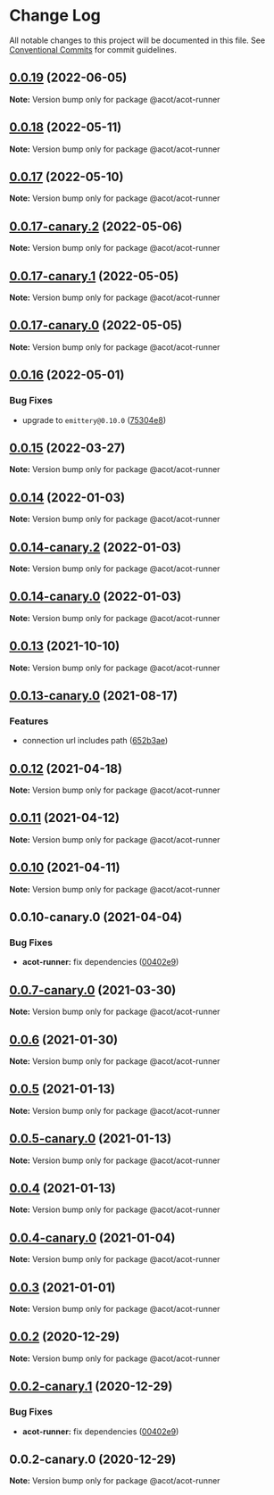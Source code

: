 # Change Log

All notable changes to this project will be documented in this file.
See [Conventional Commits](https://conventionalcommits.org) for commit guidelines.

## [0.0.19](https://github.com/acot-a11y/acot/compare/v0.0.18...v0.0.19) (2022-06-05)

**Note:** Version bump only for package @acot/acot-runner

## [0.0.18](https://github.com/acot-a11y/acot/compare/v0.0.17...v0.0.18) (2022-05-11)

**Note:** Version bump only for package @acot/acot-runner

## [0.0.17](https://github.com/acot-a11y/acot/compare/v0.0.17-canary.3...v0.0.17) (2022-05-10)

**Note:** Version bump only for package @acot/acot-runner

## [0.0.17-canary.2](https://github.com/acot-a11y/acot/compare/v0.0.17-canary.1...v0.0.17-canary.2) (2022-05-06)

**Note:** Version bump only for package @acot/acot-runner

## [0.0.17-canary.1](https://github.com/acot-a11y/acot/compare/v0.0.17-canary.0...v0.0.17-canary.1) (2022-05-05)

**Note:** Version bump only for package @acot/acot-runner

## [0.0.17-canary.0](https://github.com/acot-a11y/acot/compare/v0.0.16...v0.0.17-canary.0) (2022-05-05)

**Note:** Version bump only for package @acot/acot-runner

## [0.0.16](https://github.com/acot-a11y/acot/compare/v0.0.15...v0.0.16) (2022-05-01)

### Bug Fixes

- upgrade to `emittery@0.10.0` ([75304e8](https://github.com/acot-a11y/acot/commit/75304e89832b671ca1a01015acf9283d13d042dd))

## [0.0.15](https://github.com/acot-a11y/acot/compare/v0.0.14...v0.0.15) (2022-03-27)

**Note:** Version bump only for package @acot/acot-runner

## [0.0.14](https://github.com/acot-a11y/acot/compare/v0.0.14-canary.2...v0.0.14) (2022-01-03)

**Note:** Version bump only for package @acot/acot-runner

## [0.0.14-canary.2](https://github.com/acot-a11y/acot/compare/v0.0.14-canary.1...v0.0.14-canary.2) (2022-01-03)

**Note:** Version bump only for package @acot/acot-runner

## [0.0.14-canary.0](https://github.com/acot-a11y/acot/compare/v0.0.13...v0.0.14-canary.0) (2022-01-03)

**Note:** Version bump only for package @acot/acot-runner

## [0.0.13](https://github.com/acot-a11y/acot/compare/v0.0.13-canary.0...v0.0.13) (2021-10-10)

**Note:** Version bump only for package @acot/acot-runner

## [0.0.13-canary.0](https://github.com/acot-a11y/acot/compare/v0.0.12...v0.0.13-canary.0) (2021-08-17)

### Features

- connection url includes path ([652b3ae](https://github.com/acot-a11y/acot/commit/652b3ae572de2d7a4033c0c509dbdfe5c01b8e6d))

## [0.0.12](https://github.com/acot-a11y/acot/compare/v0.0.11...v0.0.12) (2021-04-18)

**Note:** Version bump only for package @acot/acot-runner

## [0.0.11](https://github.com/acot-a11y/acot/compare/v0.0.10...v0.0.11) (2021-04-12)

**Note:** Version bump only for package @acot/acot-runner

## [0.0.10](https://github.com/acot-a11y/acot/compare/v0.0.10-canary.0...v0.0.10) (2021-04-11)

**Note:** Version bump only for package @acot/acot-runner

## 0.0.10-canary.0 (2021-04-04)

### Bug Fixes

- **acot-runner:** fix dependencies ([00402e9](https://github.com/acot-a11y/acot/commit/00402e9fe33bba70d90a3917b7ad46071878bef7))

## [0.0.7-canary.0](https://github.com/acot-a11y/acot/compare/@acot/acot-runner@0.0.6...@acot/acot-runner@0.0.7-canary.0) (2021-03-30)

**Note:** Version bump only for package @acot/acot-runner

## [0.0.6](https://github.com/acot-a11y/acot/compare/@acot/acot-runner@0.0.5...@acot/acot-runner@0.0.6) (2021-01-30)

**Note:** Version bump only for package @acot/acot-runner

## [0.0.5](https://github.com/acot-a11y/acot/compare/@acot/acot-runner@0.0.5-canary.0...@acot/acot-runner@0.0.5) (2021-01-13)

**Note:** Version bump only for package @acot/acot-runner

## [0.0.5-canary.0](https://github.com/acot-a11y/acot/compare/@acot/acot-runner@0.0.4...@acot/acot-runner@0.0.5-canary.0) (2021-01-13)

**Note:** Version bump only for package @acot/acot-runner

## [0.0.4](https://github.com/acot-a11y/acot/compare/@acot/acot-runner@0.0.4-canary.0...@acot/acot-runner@0.0.4) (2021-01-13)

**Note:** Version bump only for package @acot/acot-runner

## [0.0.4-canary.0](https://github.com/acot-a11y/acot/compare/@acot/acot-runner@0.0.3...@acot/acot-runner@0.0.4-canary.0) (2021-01-04)

**Note:** Version bump only for package @acot/acot-runner

## [0.0.3](https://github.com/acot-a11y/acot/compare/@acot/acot-runner@0.0.2...@acot/acot-runner@0.0.3) (2021-01-01)

**Note:** Version bump only for package @acot/acot-runner

## [0.0.2](https://github.com/acot-a11y/acot/compare/@acot/acot-runner@0.0.2-canary.1...@acot/acot-runner@0.0.2) (2020-12-29)

**Note:** Version bump only for package @acot/acot-runner

## [0.0.2-canary.1](https://github.com/acot-a11y/acot/compare/@acot/acot-runner@0.0.2-canary.0...@acot/acot-runner@0.0.2-canary.1) (2020-12-29)

### Bug Fixes

- **acot-runner:** fix dependencies ([00402e9](https://github.com/acot-a11y/acot/commit/00402e9fe33bba70d90a3917b7ad46071878bef7))

## 0.0.2-canary.0 (2020-12-29)

**Note:** Version bump only for package @acot/acot-runner
